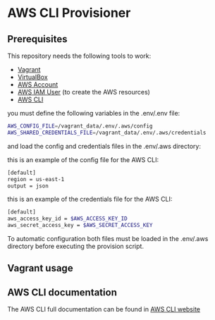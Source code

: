 # AWS CLI Provisioner

## Prerequisites

This repository needs the following tools to work:

- [Vagrant](https://www.vagrantup.com/)
- [VirtualBox](https://www.virtualbox.org/)
- [AWS Account](https://aws.amazon.com/)
- [AWS IAM User](https://docs.aws.amazon.com/IAM/latest/UserGuide/id_users.html) (to create the AWS resources)
- [AWS CLI](https://aws.amazon.com/cli/)

you must define the following variables in the .env/.env file:

```bash
AWS_CONFIG_FILE=/vagrant_data/.env/.aws/config
AWS_SHARED_CREDENTIALS_FILE=/vagrant_data/.env/.aws/credentials
```

and load the config and credentials files in the .env/.aws directory:

this is an example of the config file for the AWS CLI:

```bash
[default]
region = us-east-1
output = json
```

this is an example of the credentials file for the AWS CLI:

```bash
[default]
aws_access_key_id = $AWS_ACCESS_KEY_ID
aws_secret_access_key = $AWS_SECRET_ACCESS_KEY
```

To automatic configuration both files must be loaded in the .env/.aws directory before executing the provision script.

## Vagrant usage

## AWS CLI documentation

The AWS CLI full documentation can be found in [AWS CLI website](https://aws.amazon.com/cli/)